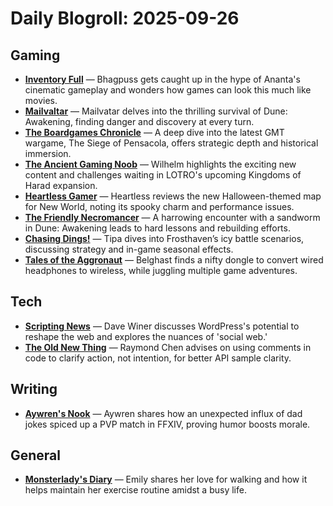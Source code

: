# Daily Blogroll: 2025-09-26

## Gaming

- **[Inventory Full](https://bhagpuss.blogspot.com/2025/09/i-could-have-made-three-legit-posts-out.html)** — Bhagpuss gets caught up in the hype of Ananta's cinematic gameplay and wonders how games can look this much like movies.
- **[Mailvaltar](https://mailvaltar.wordpress.com/2025/09/23/every-day-on-arrakis-is-an-adventure/)** — Mailvatar delves into the thrilling survival of Dune: Awakening, finding danger and discovery at every turn.
- **[The Boardgames Chronicle](https://theboardgameschronicle.com/2025/09/24/first-look-at-pensacola-1781-from-gmt-games/)** — A deep dive into the latest GMT wargame, The Siege of Pensacola, offers strategic depth and historical immersion.
- **[The Ancient Gaming Noob](https://tagn.wordpress.com/2025/09/25/lotro-kingdoms-of-harad-expansion-announced-and-up-for-pre-order/)** — Wilhelm highlights the exciting new content and challenges waiting in LOTRO's upcoming Kingdoms of Harad expansion.
- **[Heartless Gamer](http://www.heartlessgamer.com/2025/09/new-world-aeternum-tower-of-calomel.html)** — Heartless reviews the new Halloween-themed map for New World, noting its spooky charm and performance issues.
- **[The Friendly Necromancer](https://thefriendlynecromancer.blogspot.com/2025/09/tragedy-and-rebuilding-in-dune-awakening.html)** — A harrowing encounter with a sandworm in Dune: Awakening leads to hard lessons and rebuilding efforts.
- **[Chasing Dings!](https://chasingdings.com/2025/09/25/frosthaven-18-crystal-fields/)** — Tipa dives into Frosthaven’s icy battle scenarios, discussing strategy and in-game seasonal effects.
- **[Tales of the Aggronaut](https://aggronaut.com/2025/09/25/suspicious-dongle/)** — Belghast finds a nifty dongle to convert wired headphones to wireless, while juggling multiple game adventures.
## Tech

- **[Scripting News](http://scripting.com/2025/09/25.html#a130415)** — Dave Winer discusses WordPress's potential to reshape the web and explores the nuances of 'social web.'
- **[The Old New Thing](https://devblogs.microsoft.com/oldnewthing/20250925-00/?p=111627)** — Raymond Chen advises on using comments in code to clarify action, not intention, for better API sample clarity.
## Writing

- **[Aywren's Nook](https://aywren.com/2025/09/25/ffxiv-dad-jokes-on-the-frontlines)** — Aywren shares how an unexpected influx of dad jokes spiced up a PVP match in FFXIV, proving humor boosts morale.
## General

- **[Monsterlady's Diary](https://monsterladysdiary.wordpress.com/2025/09/25/get-those-legs-moving/)** — Emily shares her love for walking and how it helps maintain her exercise routine amidst a busy life.
